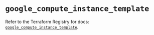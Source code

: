 # `google_compute_instance_template`

Refer to the Terraform Registry for docs: [`google_compute_instance_template`](https://registry.terraform.io/providers/hashicorp/google/6.17.0/docs/resources/compute_instance_template).
